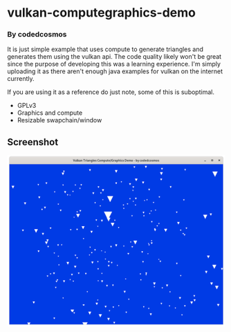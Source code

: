 # vulkan-computegraphics-demo
### By codedcosmos

It is just simple example that uses compute to generate triangles and generates them using the vulkan api.
The code quality likely won't be great since the purpose of developing this was a learning experience.
I'm simply uploading it as there aren't enough java examples for vulkan on the internet currently.

If you are using it as a reference do just note, some of this is suboptimal.

* GPLv3
* Graphics and compute
* Resizable swapchain/window

## Screenshot
![Demo:](screenshots/1.png)